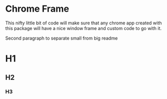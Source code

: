# Chrome Frame

This nifty little bit of code will make sure that any chrome app created with this package will have a nice window frame and custom code to go with it.

Second paragraph to separate small from big readme

# H1
## H2
### H3
